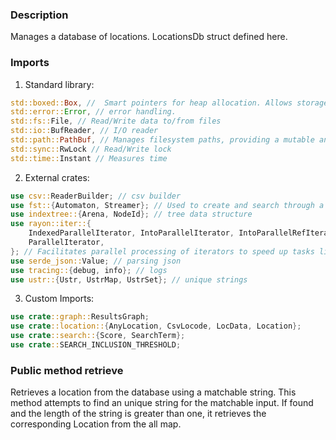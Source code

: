 ### Description
Manages a database of locations. LocationsDb struct defined here.

### Imports

1. Standard library:
```rust
std::boxed::Box, //  Smart pointers for heap allocation. Allows storage of large data on the heap instead of the stack, useful for managing memory for complex data structures.
std::error::Error, // error handling.
std::fs::File, // Read/Write data to/from files
std::io::BufReader, // I/O reader
std::path::PathBuf, // Manages filesystem paths, providing a mutable and owned version of 'Path'
std::sync::RwLock // Read/Write lock
std::time::Instant // Measures time
```
2. External crates:
```rust
use csv::ReaderBuilder; // csv builder
use fst::{Automaton, Streamer}; // Used to create and search through a finite state transducer (FST) for efficiently managing and querying sets of strings.
use indextree::{Arena, NodeId}; // tree data structure
use rayon::iter::{
    IndexedParallelIterator, IntoParallelIterator, IntoParallelRefIterator, ParallelBridge,
    ParallelIterator,
}; // Facilitates parallel processing of iterators to speed up tasks like data parsing and searching, leveraging multiple CPU cores.
use serde_json::Value; // parsing json
use tracing::{debug, info}; // logs
use ustr::{Ustr, UstrMap, UstrSet}; // unique strings
```

3. Custom Imports:

```rust
use crate::graph::ResultsGraph;
use crate::location::{AnyLocation, CsvLocode, LocData, Location};
use crate::search::{Score, SearchTerm};
use crate::SEARCH_INCLUSION_THRESHOLD;
```

### Public method retrieve 

Retrieves a location from the database using a matchable string.
This method attempts to find an unique string for the matchable input. If found and the length of the string is greater than one, it retrieves the corresponding Location from the all map.

